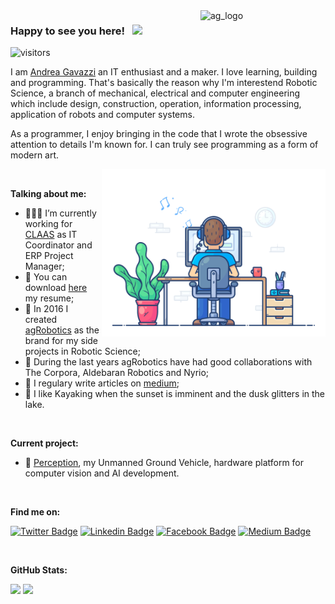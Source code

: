 <img align="right" src="https://github.com/andreagavazzi/ag_perception/blob/main/assets/ag_logo.jpg" alt="ag_logo" width="200"/>  

### Happy to see you here! &nbsp; <img src="https://media.giphy.com/media/hvRJCLFzcasrR4ia7z/giphy.gif" width="25px">
![visitors](https://visitor-badge.laobi.icu/badge?page_id=https://github.com/andreagavazzi)

I am [Andrea Gavazzi](https://github.com/andreagavazzi) an IT enthusiast and a maker. I love learning, building and programming. That's basically the reason why I'm interestend Robotic Science, a branch of mechanical, electrical and computer engineering which include design, construction, operation, information processing, application of robots and computer systems.

As a programmer, I enjoy bringing in the code that I wrote the obsessive attention to details I'm known for. I can truly see programming as a form of modern art. 

<img align="right" alt="GIF" src="https://github.com/andreagavazzi/andreagavazzi/blob/main/02.gif?raw=true" width="358" height="268" />
  
</br>

**Talking about me:**

- 👨🏻‍💻 I’m currently working for [CLAAS](https://www.claas.it) as IT Coordinator and ERP Project Manager;
- 📝 You can download [here](https://github.com/andreagavazzi/Curriculum/blob/main/AndreaGavazzi_CV_IT.pdf) my resume;
- 🚀 In 2016 I created [agRobotics]() as the brand for my side projects in Robotic Science;
- 🤝 During the last years agRobotics have had good collaborations with The Corpora, Aldebaran Robotics and Nyrio;
- 📝 I regulary write articles on [medium](https://medium.com/@andrea.gavazzi);
- 🚣 I like Kayaking when the sunset is imminent and the dusk glitters in the lake.

</br>

**Current project:**  
- :pushpin: [Perception](https://github.com/andreagavazzi/ag_perception), my Unmanned Ground Vehicle, hardware platform for computer vision and AI development.

</br>

**Find me on:**

[![Twitter Badge](https://img.shields.io/badge/-Twitter-00acee?style=flat-square&logo=Twitter&logoColor=white)](https://twitter.com/andreagavazzi)
[![Linkedin Badge](https://img.shields.io/badge/-LinkedIn-0e76a8?style=flat-square&logo=Linkedin&logoColor=white)](https://linkedin.com/in/andreagavazzi)
[![Facebook Badge](https://img.shields.io/badge/-Facebook-0088cc?style=flat-square&logo=FAcebook&logoColor=white)](https://t.me/GKassym)
[![Medium Badge](https://img.shields.io/badge/medium-%2312100E.svg?&style=for-square&logo=medium&logoColor=white)](https://medium.com/@andrea.gavazzi)

</br>

**GitHub Stats:**

<p>
  <img height="180em" src="https://github-readme-stats.vercel.app/api?username=andreagavazzi&show_icons=true&hide_border=true&&count_private=true=true" />
   <img height="180em" src="https://github-readme-stats.vercel.app/api/top-langs/?username=andreagavazzi&exclude_repo=KNN-Image-Classification&show_icons=true&hide_border=true&layout=compact&langs_count=8"/>
</p>
